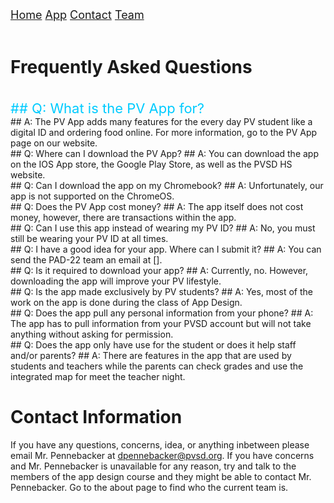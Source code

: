 <div class="topnav">
  <font size="4">
  <a class="active" href="https://jblasek.github.io/Pad22/">Home</a>
  <a class="active" href="https://jblasek.github.io/Pad22/pvapp.html">App</a>
  <a class="active" href="https://jblasek.github.io/Pad22/contact.html">Contact</a>
  <a href="https://jblasek.github.io/Pad22/team.html">Team</a>
  </font>
</div>
<br/>

# Frequently Asked Questions
<br/>
<div style= "color: rgb(0,203,255); font-size: 22px"> 
## Q: What is the PV App for? 
</div>
## A: The PV App adds many features for the every day PV student like a digital ID and ordering food online. For more information, go to the PV App page on our website.
<br/>
## Q: Where can I download the PV App?
## A: You can download the app on the IOS App store, the Google Play Store, as well as the PVSD HS website.
<br/>
## Q: Can I download the app on my Chromebook?
## A: Unfortunately, our app is not supported on the ChromeOS.
<br/>
## Q: Does the PV App cost money?
## A: The app itself does not cost money, however, there are transactions within the app.
<br/>
## Q: Can I use this app instead of wearing my PV ID?
## A: No, you must still be wearing your PV ID at all times.
<br/>
## Q: I have a good idea for your app. Where can I submit it?
## A: You can send the PAD-22 team an email at [].
<br/>
## Q: Is it required to download your app?
## A: Currently, no. However, downloading the app will improve your PV lifestyle.
<br/>
## Q: Is the app made exclusively by PV students?
## A: Yes, most of the work on the app is done during the class of App Design.
<br/>
## Q: Does the app pull any personal information from your phone?
## A: The app has to pull information from your PVSD account but will not take anything without asking for permission.
<br/>
## Q: Does the app only have use for the student or does it help staff and/or parents?
## A: There are features in the app that are used by students and teachers while the parents can check grades and use the integrated map for meet the teacher night.
<br/>


# Contact Information 
If you have any questions, concerns, idea, or anything inbetween please email Mr. Pennebacker at dpennebacker@pvsd.org[](mailto:dpennebacker@pvsd.org). If you have concerns and Mr. Pennebacker is unavailable for any reason, try and talk to the members of the app design course and they might be able to contact Mr. Pennebacker. Go to the about page to find who the current team is.

